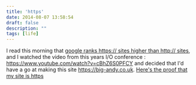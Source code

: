 ```yaml
---
title: 'https'
date: 2014-08-07 13:58:54
draft: false
description: ""
tags: [life]
---
```


I read this morning that [google ranks https:// sites higher than http:// sites](http://googleonlinesecurity.blogspot.co.uk/2014/08/https-as-ranking-signal_6.html), and I watched the video from this years I/O conference : https://www.youtube.com/watch?v=cBhZ6S0PFCY and decided that I'd have a go at making this site https://big-andy.co.uk. [Here's the proof that my site is https](https://www.ssllabs.com/ssltest/analyze.html?d=big-andy.co.uk)